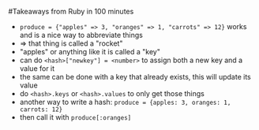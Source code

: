 #Takeaways from Ruby in 100 minutes
   * `produce = {"apples" => 3, "oranges" => 1, "carrots" => 12}` works and is a nice way to abbreviate things
   * => that thing is called a "rocket"
   * "apples" or anything like it is called a "key"
   * can do `<hash>["newkey"] = <number>` to assign both a new key and a value for it
   * the same can be done with a key that already exists, this will update its value
   * do `<hash>.keys` or `<hash>.values` to only get those things
   * another way to write a hash: `produce = {apples: 3, oranges: 1, carrots: 12}`
   * then call it with `produce[:oranges]`
